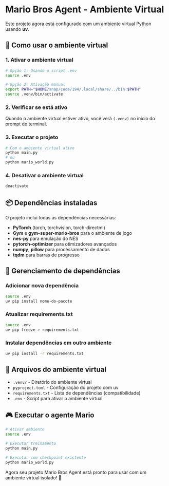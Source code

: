 # Mario Bros Agent - Ambiente Virtual

Este projeto agora está configurado com um ambiente virtual Python usando **uv**.

## 🚀 Como usar o ambiente virtual

### 1. Ativar o ambiente virtual
```bash
# Opção 1: Usando o script .env
source .env

# Opção 2: Ativação manual
export PATH="$HOME/snap/code/194/.local/share/../bin:$PATH"
source .venv/bin/activate
```

### 2. Verificar se está ativo
Quando o ambiente virtual estiver ativo, você verá `(.venv)` no início do prompt do terminal.

### 3. Executar o projeto
```bash
# Com o ambiente virtual ativo
python main.py
# ou
python mario_world.py
```

### 4. Desativar o ambiente virtual
```bash
deactivate
```

## 📦 Dependências instaladas

O projeto inclui todas as dependências necessárias:
- **PyTorch** (torch, torchvision, torch-directml)
- **Gym** e **gym-super-mario-bros** para o ambiente de jogo
- **nes-py** para emulação do NES
- **pytorch-optimizer** para otimizadores avançados
- **numpy**, **pillow** para processamento de dados
- **tqdm** para barras de progresso

## 🔧 Gerenciamento de dependências

### Adicionar nova dependência
```bash
source .env
uv pip install nome-do-pacote
```

### Atualizar requirements.txt
```bash
source .env
uv pip freeze > requirements.txt
```

### Instalar dependências em outro ambiente
```bash
uv pip install -r requirements.txt
```

## 📁 Arquivos do ambiente virtual

- `.venv/` - Diretório do ambiente virtual
- `pyproject.toml` - Configuração do projeto com uv
- `requirements.txt` - Lista de dependências (compatibilidade)
- `.env` - Script para ativar o ambiente virtual

## 🎮 Executar o agente Mario

```bash
# Ativar ambiente
source .env

# Executar treinamento
python main.py

# Executar com checkpoint existente
python mario_world.py
```

Agora seu projeto Mario Bros Agent está pronto para usar com um ambiente virtual isolado! 🎉
